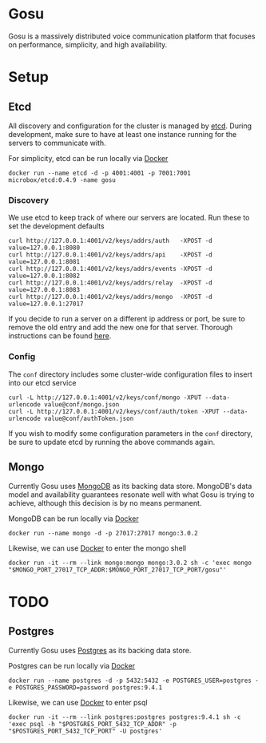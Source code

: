# Gosu
Gosu is a massively distributed voice communication platform that focuses on performance, simplicity, and high availability.

# Setup

## Etcd
All discovery and configuration for the cluster is managed by [etcd](github.com/coreos/etcd). During development, make sure to have at least one instance running for the servers to communicate with.

For simplicity, etcd can be run locally via [Docker](docker.com)

    docker run --name etcd -d -p 4001:4001 -p 7001:7001 microbox/etcd:0.4.9 -name gosu

### Discovery

We use etcd to keep track of where our servers are located. Run these to set the development defaults

    curl http://127.0.0.1:4001/v2/keys/addrs/auth   -XPOST -d value=127.0.0.1:8080
    curl http://127.0.0.1:4001/v2/keys/addrs/api    -XPOST -d value=127.0.0.1:8081
    curl http://127.0.0.1:4001/v2/keys/addrs/events -XPOST -d value=127.0.0.1:8082
    curl http://127.0.0.1:4001/v2/keys/addrs/relay  -XPOST -d value=127.0.0.1:8083
    curl http://127.0.0.1:4001/v2/keys/addrs/mongo  -XPOST -d value=127.0.0.1:27017

 If you decide to run a server on a different ip address or port, be sure to remove the old entry and add the new one for that server. Thorough instructions can be found [here](https://github.com/coreos/etcd/blob/master/Documentation/api.md).

### Config

The `conf` directory includes some cluster-wide configuration files to insert into our etcd service

    curl -L http://127.0.0.1:4001/v2/keys/conf/mongo -XPUT --data-urlencode value@conf/mongo.json
    curl -L http://127.0.0.1:4001/v2/keys/conf/auth/token -XPUT --data-urlencode value@conf/authToken.json

If you wish to modify some configuration parameters in the `conf` directory, be sure to update etcd by running the above commands again.

## Mongo
Currently Gosu uses [MongoDB](mongodb.org) as its backing data store. MongoDB's data model and availability guarantees resonate well with what Gosu is trying to achieve, although this decision is by no means permanent.

MongoDB can be run locally via [Docker](docker.com)

    docker run --name mongo -d -p 27017:27017 mongo:3.0.2

Likewise, we can use [Docker](docker.com) to enter the mongo shell

    docker run -it --rm --link mongo:mongo mongo:3.0.2 sh -c 'exec mongo "$MONGO_PORT_27017_TCP_ADDR:$MONGO_PORT_27017_TCP_PORT/gosu"'

# TODO

## Postgres
Currently Gosu uses [Postgres](postgresql.org) as its backing data store.

Postgres can be run locally via [Docker](docker.com)

    docker run --name postgres -d -p 5432:5432 -e POSTGRES_USER=postgres -e POSTGRES_PASSWORD=password postgres:9.4.1

Likewise, we can use [Docker](docker.com) to enter psql

    docker run -it --rm --link postgres:postgres postgres:9.4.1 sh -c 'exec psql -h "$POSTGRES_PORT_5432_TCP_ADDR" -p "$POSTGRES_PORT_5432_TCP_PORT" -U postgres'
